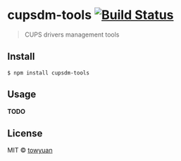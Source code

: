 # cupsdm-tools [![Build Status](https://travis-ci.org/oodolabs/cupsdm-tools.svg?branch=master)](https://travis-ci.org/oodolabs/cupsdm-tools)

> CUPS drivers management tools


## Install

```
$ npm install cupsdm-tools
```

## Usage

__TODO__

## License

MIT © [towyuan](https://github.com/oodolabs)
